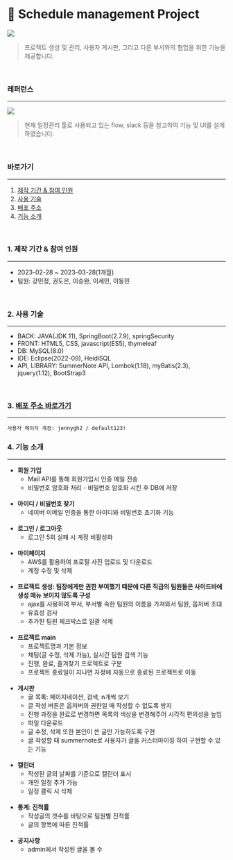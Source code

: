 # 📆 Schedule management Project 

<img src="https://user-images.githubusercontent.com/116552282/232567652-aa754986-158b-4c86-9403-e077d0af2bed.png">

> 프로젝트 생성 및 관리, 사용자 게시판, 그리고 다른 부서와의 협업을 위한 기능을 제공합니다. 
<br/>

### 레퍼런스
---
<img src="https://user-images.githubusercontent.com/116552282/232567464-1bcba549-d4fb-4bb1-9724-ce3fbd5ade9f.png">

> 현재 일정관리 툴로 사용되고 있는 flow, slack 등을 참고하여 기능 및 UI를 설계 하였습니다.
<br/>

### 바로가기
---
1. [제작 기간 & 참여 인원](#1-제작-기간--참여-인원)
2. [사용 기술](#2-사용-기술)
3. [배포 주소](#3-배포-주소-바로가기)
4. [기능 소개](#4-기능-소개)
<br/>

### 1. 제작 기간 & 참여 인원
---
- 2023-02-28 ~ 2023-03-28(1개월)
- 팀원: 강민정, 권도은, 이승완, 이세민, 이동민
<br/>

### 2. 사용 기술
---
- BACK: JAVA(JDK 11), SpringBoot(2.7.9), springSecurity
- FRONT: HTML5, CSS, javascript(ES5), thymeleaf
- DB: MySQL(8.0)
- IDE: Eclipse(2022-09), HeidiSQL
- API, LIBRARY: SummerNote API, Lombok(1.18), myBatis(2.3), jquery(1.12), BootStrap3
<br/>

### 3. [배포 주소 바로가기](http://13.124.250.123:8686)
---
```
사용자 페이지 계정: jennygh2 / default123!
```


### 4. 기능 소개
---
- **회원 가입**
  - Mail API를 통해 회원가입시 인증 메일 전송
  - 비밀번호 암호화 처리 - 비밀번호 암호화 시킨 후 DB에 저장
  <br/>
- **아이디 / 비밀번호 찾기**
  - 네이버 이메일 인증을 통한 아이디와 비밀번호 초기화 기능
  <br/>
- **로그인 / 로그아웃**
  - 로그인 5회 실패 시 계정 비활성화
  <br/>
- **마이페이지**
  - AWS를 활용하여 프로필 사진 업로드 및 다운로드
  - 계정 수정 및 삭제
  <br/>
- **프로젝트 생성: 팀장에게만 권한 부여했기 때문에 다른 직급의 팀원들은 사이드바에 생성 메뉴 보이지 않도록 구성**
  - ajax를 사용하여 부서, 부서별 속한 팀원의 이름을 가져와서 팀원, 옵저버 초대
  - 유효성 검사
  - 추가된 팀원 체크박스로 일괄 삭제
  <br/>
- **프로젝트 main**
  - 프로젝트명과 기본 정보 
  - 채팅(글 수정, 삭제 가능), 실시간 팀원 검색 기능
  - 진행, 완료, 즐겨찾기 프로젝트로 구분
  - 프로젝트 종료일이 지나면 자정에 자동으로 종료된 프로젝트로 이동
  <br/>
- **게시판**
  - 글 목록: 페이지네이션, 검색, n개씩 보기
  - 글 작성 버튼은 옵저버의 권한일 때 작성할 수 없도록 방지
  - 진행 과정을 완료로 변경하면 목록의 색상을 변경해주어 시각적 편의성을 높임
  - 파일 다운로드
  - 글 수정, 삭제 또한 본인이 쓴 글만 가능하도록 구현
  - 글 작성할 때 summernote로 사용자가 글을 커스터마이징 하여 구현할 수 있는 기능
  <br/>
- **캘린더**
  - 작성된 글의 날짜를 기준으로 캘린더 표시
  - 개인 일정 추가 가능
  - 일정 클릭 시 삭제 
  <br/>
- **통계: 진척률**
  - 작성글의 갯수를 바탕으로 팀원별 진척률
  - 글의 항목에 따른 진척률
  <br/>
- **공지사항**
  - admin에서 작성된 글을 볼 수 
  <br/>
